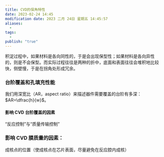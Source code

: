 ```yaml
---
title: CVD的保角特性
date: 2023-02-24 14:45
modification date: 2023 二月 24日 星期五 14:45:57
aliases:
  - 
tags:
  - 
publish: "true"
---
```


积淀过程中，如果材料是各向同性的，于是会出现保型性；如果材料是各向异性的，则是不会保型。而实际过程往往是两种的折中，底面和表面往往会堆积地比较快，侧壁慢，于是在拐角处形成冗余。

### 台阶覆盖和孔填充性能

我们用深宽比（AR，aspect ratio）来描述器件需要覆盖的台阶有多深：$AR=\dfrac{h}{w}$。

#### 影响 CVD 台阶覆盖的因素

“反应控制”与“质量传输控制”

### 影响 CVD 膜质量的因素：

成核点的位置（使成核点在芯片表面，尽量避免在反应腔内成核）